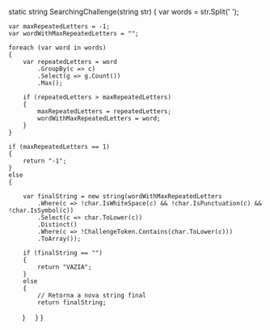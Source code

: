 static string SearchingChallenge(string str)
{
    var words = str.Split(' ');
    
    var maxRepeatedLetters = -1;
    var wordWithMaxRepeatedLetters = "";

    foreach (var word in words)
    {
        var repeatedLetters = word
            .GroupBy(c => c)
            .Select(g => g.Count())
            .Max();
            
        if (repeatedLetters > maxRepeatedLetters)
        {
            maxRepeatedLetters = repeatedLetters;
            wordWithMaxRepeatedLetters = word;
        }
    }

    if (maxRepeatedLetters == 1)
    {
        return "-1";
    }
    else
    {

        var finalString = new string(wordWithMaxRepeatedLetters
            .Where(c => !char.IsWhiteSpace(c) && !char.IsPunctuation(c) && !char.IsSymbol(c))
            .Select(c => char.ToLower(c))
            .Distinct()
            .Where(c => !ChallengeToken.Contains(char.ToLower(c)))
            .ToArray());

        if (finalString == "")
        {
            return "VAZIA";
        }
        else
        {
            // Retorna a nova string final
            return finalString;
        }
    }
}
